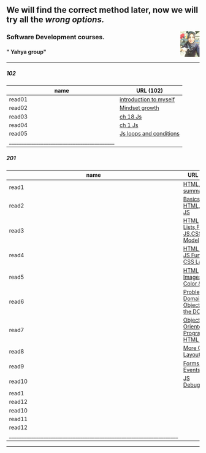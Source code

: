 
## We will find the correct method later, now we will try all the ***wrong options.***  
<img align="right" width="10%" src="11.jpg"> 




### Software Development courses.          
####  " Yahya group"
____________________________________________________________________________________________________________________
##### 102

| name   | URL (102)                        |
|--------|----------------------------------|
| read01 | [introduction to myself](1.md)   |
| read02 | [Mindset growth](22.md)          |
| read03 | [ch 18 Js](3.md)                 |
| read04 | [ch 1 Js](4.md)                  |
| read05 | [Js loops and conditions](55.md) |
|___________________________________________|


##### 201 

| name   | URL (201)                                                  |
|--------|------------------------------------------------------------|
| read1  | [HTML,Java summary](201/class01.md)                        |
| read2  | [Basics of HTML, CSS & JS](201/class02.md)                 |
| read3  | [HTML Lists,Flow JS,CSS Box Model](201/class03.md)         |
| read4  | [HTML Links, JS Functions, CSS Layout](201/class04.md)     |
| read5  | [HTML Images; CSS Color & Text](201/class05.md)            |
| read6  | [Problem Domain, Objects, and the DOM](201/class06.md)     |
| read7  | [Object-Oriented Programming, HTML Tables](201/class07.md) |
| read8  | [More CSS Layout](201/class08.md)                          |
| read9  | [Forms and JS Events](201/class09.md)                      |
| read10 | [JS Debugging](201/class10.md)                             |
| read1  | [](201/class11.md)                                         |
| read12 | [](201/class12.md)                                         |
| read10 | [](201/class13.md)                                         |
| read11 | [](201/class14.md)                                         |
| read12 | [](201/class15.md)                                         |
|_____________________________________________________________________|

____________________________________________________________________________________________________________________
